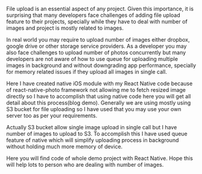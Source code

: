 File upload is an essential aspect of any project. Given this importance, it is surprising that many developers face challenges of adding file upload feature to their projects, specially while they have to deal with number of images and project is mostly related to images.

In real world you may require to upload number of images either dropbox, google drive or other storage service providers. As a developer you may also face challenges to upload number of photos concurrently but many developers are not aware of how to use queue for uploading multiple images in background and without downgrading app performance, specially for memory related issues if they upload all images in single call.

Here I have created native iOS module with my React Native code because of react-native-photo framework not allowing me to fetch resized image directly so I have to accomplish that using native code here you will get all detail about this process(blog demo). Generally we are using mostly using S3 bucket for file uploading so I have used that you may use your own server too as per your requirements.

Actually S3 bucket allow single image upload in single call but I have number of images to upload to S3. To accomplish this I have used queue feature of native which will simplify uploading process in background without holding much more memory of device.

Here you will find code of whole demo project with React Native. Hope this will help lots to person who are dealing with number of images.